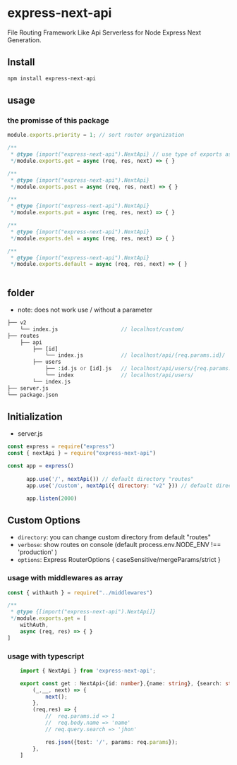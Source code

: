 # express-next-api 

File Routing Framework Like Api Serverless for Node Express Next Generation.

## Install

```bash
npm install express-next-api
```
## usage

### the promisse of this package

```js
module.exports.priority = 1; // sort router organization

/**
 * @type {import("express-next-api").NextApi} // use type of exports as NextApi
 */module.exports.get = async (req, res, next) => { }

/**
 * @type {import("express-next-api").NextApi}
 */module.exports.post = async (req, res, next) => { }

/**
 * @type {import("express-next-api").NextApi}
 */module.exports.put = async (req, res, next) => { }

/**
 * @type {import("express-next-api").NextApi}
 */module.exports.del = async (req, res, next) => { }

/**
 * @type {import("express-next-api").NextApi}
 */module.exports.default = async (req, res, next) => { }
 
```

## folder

 - note: does not work use / without a parameter

```php
├── v2
    └── index.js                    // localhost/custom/
├── routes
    ├── api
        ├── [id]
            └── index.js            // localhost/api/{req.params.id}/
        ├── users
            ├── :id.js or [id].js   // localhost/api/users/{req.params.id}
            └── index               // localhost/api/users/
        └── index.js
├── server.js
└── package.json
```

## Initialization

- server.js

```js
const express = require("express")
const { nextApi } = require("express-next-api")

const app = express()
    
      app.use('/', nextApi()) // default directory "routes"
      app.use('/custom', nextApi({ directory: "v2" })) // default directory "v2"

      app.listen(2000)
```

## Custom Options

- `directory`: you can change custom directory from default "routes"
- `verbose`: show routes on console (default process.env.NODE_ENV !== 'production' )
- `options`: Express RouterOptions { caseSensitive/mergeParams/strict }

### usage with middlewares as array

```js
const { withAuth } = require("../middlewares")

/**
 * @type {[import("express-next-api").NextApi]}
 */module.exports.get = [
    withAuth,
    async (req, res) => { }
]
```

### usage with typescript

``` ts
    import { NextApi } from 'express-next-api';

    export const get : NextApi<{id: number},{name: string}, {search: string} >[] = [
        (_,__, next) => {
            next();
        },
        (req,res) => {
            //  req.params.id => 1
            //  req.body.name => 'name'
            // req.query.search => 'jhon'

            res.json({test: '/', params: req.params});
        },
    ]
```